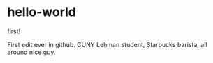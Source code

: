 # hello-world
first!

First edit ever in github. CUNY Lehman student, Starbucks barista, all around nice guy.
